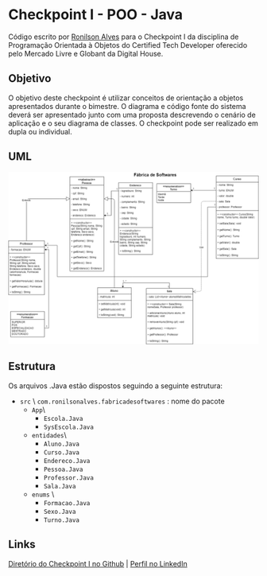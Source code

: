 # Checkpoint I - POO - Java
Código escrito por [Ronilson Alves](https://linkedin.com/in/ronilsonalves) para o Checkpoint I da disciplina de Programação Orientada à Objetos do Certified Tech Developer oferecido pelo Mercado Livre e Globant da Digital House.

## Objetivo

O objetivo deste checkpoint é utilizar conceitos de orientação a objetos
apresentados durante o bimestre. O diagrama e código fonte do sistema deverá
ser apresentado junto com uma proposta descrevendo o cenário de aplicação e o
seu diagrama de classes. O checkpoint pode ser realizado em dupla ou individual.

## UML

![](./CheckpointUML.png)

## Estrutura

Os arquivos .Java estão dispostos seguindo a seguinte estrutura:

- `src` \ `com.ronilsonalves.fabricadesoftwares` : nome do pacote
    - `App`\
        - `Escola.Java`
        - `SysEscola.Java`
    - `entidades`\
        - `Aluno.Java` 
        - `Curso.Java` 
        - `Endereco.Java` 
        - `Pessoa.Java` 
        - `Professor.Java` 
        - `Sala.Java` 
    - `enums` \
      - `Formacao.Java` 
      - `Sexo.Java` 
      - `Turno.Java` 

## Links
[Diretório do Checkpoint I no Github](POO/fabricadesoftware) | [Perfil no LinkedIn](https://linkedin.com/in/ronilsonalves)